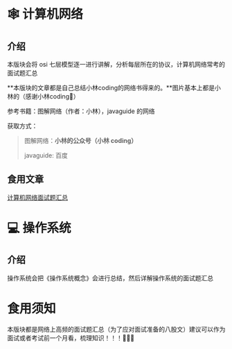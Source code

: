 # 🕸️ 计算机网络

## 介绍

本版块会将 osi 七层模型逐一进行讲解，分析每层所在的协议，计算机网络常考的面试题汇总

**本版块的文章都是自己总结小林coding的网络书得来的。**图片基本上都是小林的（感谢小林coding🎁）

参考书籍：图解网络（作者：小林），javaguide 的网络

获取方式：

> 图解网络：**小林的公众号（小林 coding）**
>
> javaguide: 百度

## 食用文章

[计算机网络面试题汇总](计算机基础/计算机网络面试题汇总.md)

# 💻 操作系统

## 介绍

操作系统会把《操作系统概念》会进行总结，然后详解操作系统的面试题汇总

# 食用须知

本版块都是网络上高频的面试题汇总（为了应对面试准备的八股文）建议可以作为面试或者考试前一个月看，梳理知识！！！🎇🎇🎇
